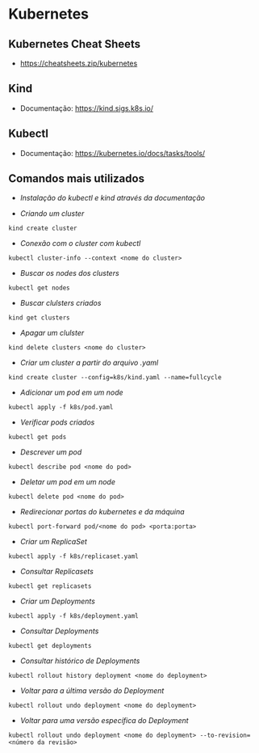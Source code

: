 # Kubernetes

## Kubernetes Cheat Sheets

- https://cheatsheets.zip/kubernetes

## Kind

- Documentação: https://kind.sigs.k8s.io/

## Kubectl

- Documentação: https://kubernetes.io/docs/tasks/tools/

## Comandos mais utilizados

- *Instalação do kubectl e kind através da documentação*

- *Criando um cluster*

```kind create cluster```

- *Conexão com o cluster com kubectl*

```kubectl cluster-info --context <nome do cluster>```

- *Buscar os nodes dos clusters*

```kubectl get nodes```

- *Buscar clulsters criados*

```kind get clusters```

- *Apagar um clulster*

```kind delete clusters <nome do cluster>```

- *Criar um cluster a partir do arquivo .yaml*

```kind create cluster --config=k8s/kind.yaml --name=fullcycle```

- *Adicionar um pod em um node*

```kubectl apply -f k8s/pod.yaml```

- *Verificar pods criados*

```kubectl get pods```

- *Descrever um pod*

```kubectl describe pod <nome do pod>```

- *Deletar um pod em um node*

```kubectl delete pod <nome do pod>```

- *Redirecionar portas do kubernetes e da máquina*

```kubectl port-forward pod/<nome do pod> <porta:porta>```

- *Criar um ReplicaSet*

```kubectl apply -f k8s/replicaset.yaml```

- *Consultar Replicasets*

```kubectl get replicasets```

- *Criar um Deployments*

```kubectl apply -f k8s/deployment.yaml```

- *Consultar Deployments*

```kubectl get deployments```

- *Consultar histórico de Deployments*

```kubectl rollout history deployment <nome do deployment>```

- *Voltar para a última versão do Deployment*

```kubectl rollout undo deployment <nome do deployment>```

- *Voltar para uma versão específica do Deployment*

```kubectl rollout undo deployment <nome do deployment> --to-revision=<número da revisão>```